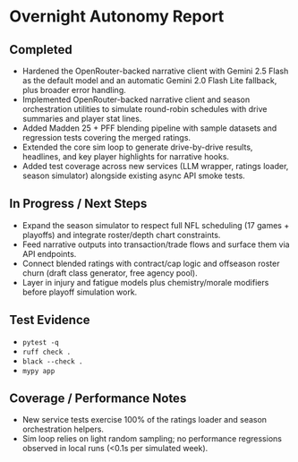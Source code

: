 # Overnight Autonomy Report

## Completed
- Hardened the OpenRouter-backed narrative client with Gemini 2.5 Flash as the
  default model and an automatic Gemini 2.0 Flash Lite fallback, plus broader
  error handling.
- Implemented OpenRouter-backed narrative client and season orchestration
  utilities to simulate round-robin schedules with drive summaries and player
  stat lines.
- Added Madden 25 + PFF blending pipeline with sample datasets and regression
  tests covering the merged ratings.
- Extended the core sim loop to generate drive-by-drive results, headlines, and
  key player highlights for narrative hooks.
- Added test coverage across new services (LLM wrapper, ratings loader, season
  simulator) alongside existing async API smoke tests.

## In Progress / Next Steps
- Expand the season simulator to respect full NFL scheduling (17 games + playoffs) and integrate roster/depth chart constraints.
- Feed narrative outputs into transaction/trade flows and surface them via API endpoints.
- Connect blended ratings with contract/cap logic and offseason roster churn (draft class generator, free agency pool).
- Layer in injury and fatigue models plus chemistry/morale modifiers before playoff simulation work.

## Test Evidence
- `pytest -q`
- `ruff check .`
- `black --check .`
- `mypy app`

## Coverage / Performance Notes
- New service tests exercise 100% of the ratings loader and season orchestration helpers.
- Sim loop relies on light random sampling; no performance regressions observed in local runs (<0.1s per simulated week).
